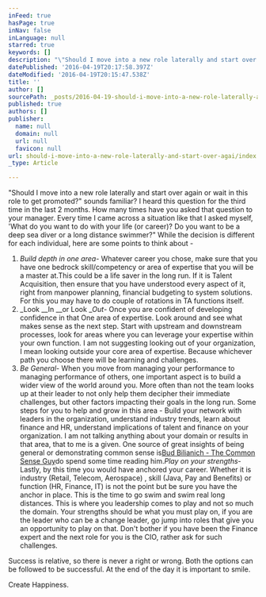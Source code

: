 ```yaml
---
inFeed: true
hasPage: true
inNav: false
inLanguage: null
starred: true
keywords: []
description: "\"Should I move into a new role laterally and start over again or wait in this role to get promoted?\" sounds familiar? I heard this question for the third time in the last 2 months. How many times have you asked that question to your manager. Every time I came across a situation like that I asked myself, 'What do you want to do with your life (or career)? Do you want to be a deep sea diver or a long distance swimmer?\" While the decision is different for each individual, here are some points to think about -"
datePublished: '2016-04-19T20:17:58.397Z'
dateModified: '2016-04-19T20:15:47.538Z'
title: ''
author: []
sourcePath: _posts/2016-04-19-should-i-move-into-a-new-role-laterally-and-start-over-agai.md
published: true
authors: []
publisher:
  name: null
  domain: null
  url: null
  favicon: null
url: should-i-move-into-a-new-role-laterally-and-start-over-agai/index.html
_type: Article

---
```

"Should I move into a new role laterally and start over again or wait in this role to get promoted?" sounds familiar? I heard this question for the third time in the last 2 months. How many times have you asked that question to your manager. Every time I came across a situation like that I asked myself, 'What do you want to do with your life (or career)? Do you want to be a deep sea diver or a long distance swimmer?" While the decision is different for each individual, here are some points to think about -

1. _Build depth in one area_- Whatever career you chose, make sure that you have one bedrock skill/competency or area of expertise that you will be a master at.This could be a life saver in the long run. If it is Talent Acquisition, then ensure that you have understood every aspect of it, right from manpower planning, financial budgeting to system solutions. For this you may have to do couple of rotations in TA functions itself. 
2. _Look __In __or Look __Out_- Once you are confident of developing confidence in that One area of expertise. Look around and see what makes sense as the next step. Start with upstream and downstream processes, look for areas where you can leverage your expertise within your own function. I am not suggesting looking out of your organization, I mean looking outside your core area of expertise. Because whichever path you choose there will be learning and challenges.
3. _Be General_- When you move from managing your performance to managing performance of others, one important aspect is to build a wider view of the world around you. More often than not the team looks up at their leader to not only help them decipher their immediate challenges, but other factors impacting their goals in the long run. Some steps for you to help and grow in this area - Build your network with leaders in the organization, understand industry trends, learn about finance and HR, understand implications of talent and finance on your organization. I am not talking anything about your domain or results in that area, that to me is a given. One source of great insights of being general or demonstrating common sense is[Bud Bilianich - The Common Sense Guy][0]do spend some time reading him._Play on your strengths_- Lastly, by this time you would have anchored your career. Whether it is industry (Retail, Telecom, Aerospace) , skill (Java, Pay and Benefits) or function (HR, Finance, IT) is not the point but be sure you have the anchor in place. This is the time to go swim and swim real long distances. This is where you leadership comes to play and not so much the domain. Your strengths should be what you must play on, if you are the leader who can be a change leader, go jump into roles that give you an opportunity to play on that. Don't bother if you have been the Finance expert and the next role for you is the CIO, rather ask for such challenges.

Success is relative, so there is never a right or wrong. Both the options can be followed to be successful. At the end of the day it is important to smile.

Create Happiness.

[0]: http://www.budbilanich.com/